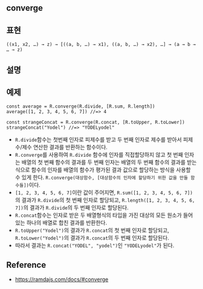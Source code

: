 ## converge


## 표현
```
((x1, x2, …) → z) → [((a, b, …) → x1), ((a, b, …) → x2), …] → (a → b → … → z)
```

## 설명


## 예제
```
const average = R.converge(R.divide, [R.sum, R.length])
average([1, 2, 3, 4, 5, 6, 7]) //=> 4

const strangeConcat = R.converge(R.concat, [R.toUpper, R.toLower])
strangeConcat("Yodel") //=> "YODELyodel"
```
- `R.divide`함수는 첫번째 인자로 피제수를 받고 두 번째 인자로 제수를 받아서 피제수/제수 연산한 결과를 반환하는 함수이다.
- `R.converge`를 사용하여 `R.divide` 함수에 인자를 직접할당하지 않고 첫 번째 인자는 배열의 첫 번째 함수의 결과를 두 번째 인자는 배열의 두 번째 함수의 결과를 받는 식으로 함수의 인자를 배열의 함수가 평가된 결과 값으로 할당하는 방식을 사용할 수 있게 한다. `R.converge(대상함수, [대상함수의 인자에 할당하기 위한 값을 만들 함수들])`이다.
- `[1, 2, 3, 4, 5, 6, 7]`이란 값이 주어지면, `R.sum([1, 2, 3, 4, 5, 6, 7])`의 결과가 `R.divide`의 첫 번째 인자로 할당되고, `R.length([1, 2, 3, 4, 5, 6, 7])`의 결과가 `R.divide`의 두 번째 인자로 할당된다.
- `R.concat`함수는 인자로 받은 두 배열형식의 타입을 가진 대상의 모든 원소가 들어 있는 하나의 배열로 합친 결과를 반환한다.
- `R.toUpper("Yodel")`의 결과가 `R.concat`의 첫 번째 인자로 할당되고, `R.toLower("Yodel")`의 결과가  `R.concat`의 두 번째 인자로 할당된다.
- 따라서 결과는 `R.concat("YODEL", "yodel")`인 `"YODELyodel"`가 된다.

## Reference
- https://ramdajs.com/docs/#converge
